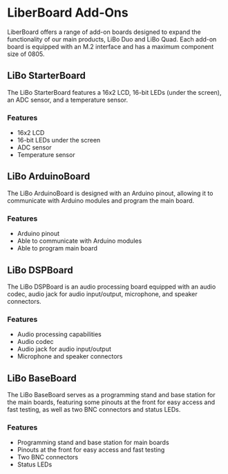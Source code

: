 # LiberBoard Add-Ons

LiberBoard offers a range of add-on boards designed to expand the functionality of our main products, LiBo Duo and LiBo Quad. Each add-on board is equipped with an M.2 interface and has a maximum component size of 0805.

## LiBo StarterBoard

The LiBo StarterBoard features a 16x2 LCD, 16-bit LEDs (under the screen), an ADC sensor, and a temperature sensor.

### Features

- 16x2 LCD
- 16-bit LEDs under the screen
- ADC sensor
- Temperature sensor

## LiBo ArduinoBoard

The LiBo ArduinoBoard is designed with an Arduino pinout, allowing it to communicate with Arduino modules and program the main board.

### Features

- Arduino pinout
- Able to communicate with Arduino modules
- Able to program main board

## LiBo DSPBoard

The LiBo DSPBoard is an audio processing board equipped with an audio codec, audio jack for audio input/output, microphone, and speaker connectors.

### Features

- Audio processing capabilities
- Audio codec
- Audio jack for audio input/output
- Microphone and speaker connectors

## LiBo BaseBoard

The LiBo BaseBoard serves as a programming stand and base station for the main boards, featuring some pinouts at the front for easy access and fast testing, as well as two BNC connectors and status LEDs.

### Features

- Programming stand and base station for main boards
- Pinouts at the front for easy access and fast testing
- Two BNC connectors
- Status LEDs
